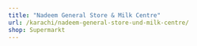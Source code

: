 ```yaml
---
title: "Nadeem General Store & Milk Centre"
url: /karachi/nadeem-general-store-und-milk-centre/
shop: Supermarkt
---
```

